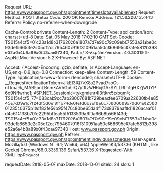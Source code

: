 Request URL: https://www.passport.gov.ph/appointment/timeslot/available/next
Request Method: POST
Status Code: 200 OK
Remote Address: 121.58.228.155:443
Referrer Policy: no-referrer-when-downgrade

Cache-Control: private
Content-Length: 2
Content-Type: application/json; charset=utf-8
Date: Sat, 05 May 2018 17:02:10 GMT
Set-Cookie: TS015a4cf5=01c23a1d8b31762026a1807a7d7e90c79c09eb07553a21abe0c93defb6653e2d05df2cc7954607916f310951aa50c868695c87afe5812b398e52a6a4b8a89b0f43cae97340; Path=/
X-AspNet-Version: 4.0.30319
X-AspNetMvc-Version: 5.2
X-Powered-By: ASP.NET

Accept: */*
Accept-Encoding: gzip, deflate, br
Accept-Language: en-US,en;q=0.9,ja;q=0.8
Connection: keep-alive
Content-Length: 59
Content-Type: application/x-www-form-urlencoded; charset=UTF-8
Cookie: __RequestVerificationToken=JlkE13IQ7vX8b2Pvad7uoCt-nTknJ9k_MAB9pnLBnmXAVhGp0rQ7ptftzWH6xjGA5SYLLRtm1qHXZjWUYP6o9NNwrhc1; ASP.NET_SessionId=tykgmianr4l3ftkrx5txbqm4; TS015a4cf5_77=083cab9cc7ab28007681b729beacfee6709aa22630fb4e8545e7d09a1c7f24df5d0ef9f1b74de0fefd8b2ef8a6c76806089b79d01e823800123540375b10df83fe56b95f470c80be65da4f173d8379aaf8d1826acaaf01d4c614138b701e2295bf1ea55f5133539a6f0a66b8b566f43d; TS015a4cf5=01c23a1d8b31762026a1807a7d7e90c79c09eb07553a21abe0c93defb6653e2d05df2cc7954607916f310951aa50c868695c87afe5812b398e52a6a4b8a89b0f43cae97340
Host: www.passport.gov.ph
Origin: https://www.passport.gov.ph
Referer: https://www.passport.gov.ph/appointment/individual/schedule
User-Agent: Mozilla/5.0 (Windows NT 6.1; Win64; x64) AppleWebKit/537.36 (KHTML, like Gecko) Chrome/66.0.3359.139 Safari/537.36
X-Requested-With: XMLHttpRequest

requestDate: 2018-05-07
maxDate: 2018-10-01
siteId: 24
slots: 1
